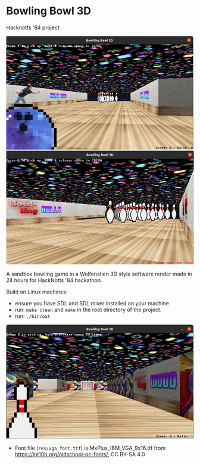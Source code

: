 # Bowling Bowl 3D
Hacknotts '84 project 

![](/res/bb1.png)
![](/res/bb4.png)

A sandbox bowling game in a Wolfenstien 3D style software render made in 24 hours for HackNotts '84 hackathon. 

Build on Linux machines:
 - ensure you have SDL and SDL mixer installed on your machine
 - run: `make clean` and `make`  in the root directory of the project.
 - run: `./bin/out`

![](/res/bb2.png)


* Font file (`res/vga_font.ttf`) is MxPlus_IBM_VGA_9x16.ttf from https://int10h.org/oldschool-pc-fonts/, CC BY-SA 4.0
